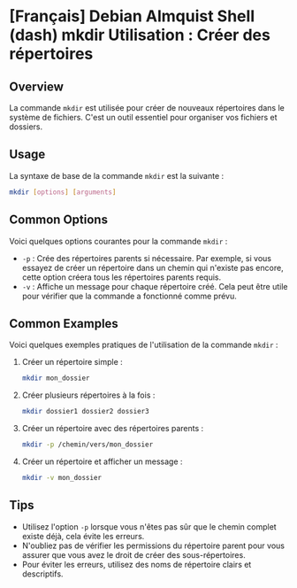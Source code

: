 # [Français] Debian Almquist Shell (dash) mkdir Utilisation : Créer des répertoires

## Overview
La commande `mkdir` est utilisée pour créer de nouveaux répertoires dans le système de fichiers. C'est un outil essentiel pour organiser vos fichiers et dossiers.

## Usage
La syntaxe de base de la commande `mkdir` est la suivante :

```bash
mkdir [options] [arguments]
```

## Common Options
Voici quelques options courantes pour la commande `mkdir` :

- `-p` : Crée des répertoires parents si nécessaire. Par exemple, si vous essayez de créer un répertoire dans un chemin qui n'existe pas encore, cette option créera tous les répertoires parents requis.
- `-v` : Affiche un message pour chaque répertoire créé. Cela peut être utile pour vérifier que la commande a fonctionné comme prévu.

## Common Examples
Voici quelques exemples pratiques de l'utilisation de la commande `mkdir` :

1. Créer un répertoire simple :
   ```bash
   mkdir mon_dossier
   ```

2. Créer plusieurs répertoires à la fois :
   ```bash
   mkdir dossier1 dossier2 dossier3
   ```

3. Créer un répertoire avec des répertoires parents :
   ```bash
   mkdir -p /chemin/vers/mon_dossier
   ```

4. Créer un répertoire et afficher un message :
   ```bash
   mkdir -v mon_dossier
   ```

## Tips
- Utilisez l'option `-p` lorsque vous n'êtes pas sûr que le chemin complet existe déjà, cela évite les erreurs.
- N'oubliez pas de vérifier les permissions du répertoire parent pour vous assurer que vous avez le droit de créer des sous-répertoires.
- Pour éviter les erreurs, utilisez des noms de répertoire clairs et descriptifs.